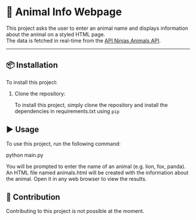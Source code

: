 # 🐾 Animal Info Webpage

This project asks the user to enter an animal name and displays information about the animal on a styled HTML page.  
The data is fetched in real-time from the [API Ninjas Animals API](https://api-ninjas.com/api/animals).

---

## 📦 Installation

To install this project:

1. Clone the repository:
  
   To install this project, simply clone the repository and install the dependencies in requirements.txt using `pip`

## ▶️ Usage
To use this project, run the following command:

python main.py

You will be prompted to enter the name of an animal (e.g. lion, fox, panda).
An HTML file named animals.html will be created with the information about the animal.
Open it in any web browser to view the results.

## 🤝 Contribution
Contributing to this project is not possible at the moment.